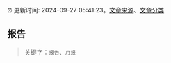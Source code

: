 :alarm_clock: 更新时间: 2024-09-27 05:41:23。[文章来源](/README.md)、[文章分类](/TAGS.md)

## 报告


> 关键字：`报告`、`月报`



